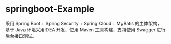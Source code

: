 # springboot-Example
采用 Spring Boot + Spring Security + Spring Cloud + MyBatis 的主体架构，基于 Java 环境采用IDEA 开发，使用 Maven 工具构建，支持使用 Swagger 进行后台接口测试。
